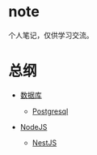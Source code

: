 # note
个人笔记，仅供学习交流。

# 总纲
- [数据库](数据库/README.md)
    - [Postgresql](数据库/PostgreSQL/README.md)

- [NodeJS](NodeJS/README.md)
    - [NestJS](NodeJS/NestJS/README.md)
